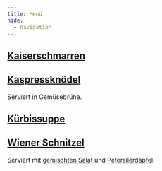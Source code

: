 ```yaml
---
title: Menü
hide:
  - navigation
---
```


## [Kaiserschmarren](rezepte/süßspeisen/kaiserschmarren.md)

## [Kaspressknödel](rezepte/knödel/kaspressknödel.md)

Serviert in Gemüsebrühe.

## [Kürbissuppe](rezepte/suppen/kürbissuppe.md)

## [Wiener Schnitzel](rezepte/fleisch/wiener-schnitzel.md)

Serviert mit [gemischten Salat](rezepte/salate/gemischter-salat.md) und [Petersilerdäpfel](rezepte/beilagen/petersilerdäpfel.md).
